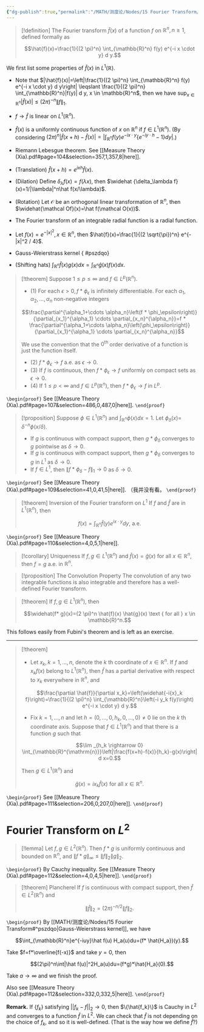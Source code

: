 ```yaml
---
{"dg-publish":true,"permalink":"/MATH/测度论/Nodes/15 Fourier Transform/","dgPassFrontmatter":true}
---
```



> [!definition]
> The Fourier transform $\hat{f}(x)$ of a function $f$ on $\mathbb{R}^n, n \geq 1$, defined formally as
> 
> $$\hat{f}(x)=\frac{1}{(2 \pi)^n} \int_{\mathbb{R}^n} f(y) e^{-i x \cdot y} d y.$$

We first list some properties of $\hat f(x)$ in $L^1(\mathbb{R})$.

- Note that $|\hat{f}(x)|=\left|\frac{1}{(2 \pi)^n} \int_{\mathbb{R}^n} f(y) e^{-i x \cdot y} d y\right| \leqslant \frac{1}{(2 \pi)^n} \int_{\mathbb{R}^n}|f(y)| d y, x \in \mathbb{R}^n$, then we have $\sup _{x \in \mathbb{R}^n}|\hat{f}(x)| \leqslant(2 \pi)^{-n}\|f\|_1$.
- $f\to \hat f$ is linear on $L^1(\mathbb{R}^n)$.
- $\hat{f}(x)$ is a uniformly continuous function of $x$ on $\mathbb{R}^n$ if $f \in L^1\left(\mathbb{R}^n\right)$. (By considering $(2 \pi)^n|\hat{f}(x+h)-\hat{f}(x)|  =\left|\int_{\mathbb{R}^n} f(y) e^{-i x \cdot y}\left\{e^{-i y \cdot h}-1\right\} d y\right|$.)
- Riemann Lebesgue theorem. See [[Measure  Theory    (Xia).pdf#page=104&selection=357,1,357,8|here]]. 
- (Translation) $\hat f(x+h)=e^{ixh}\hat f(x)$.
- (Dilation) Define $\delta_\lambda f(x)=f(\lambda x)$, then $\widehat {\delta_\lambda f}(x)=1/|\lambda|^n\hat f(x/\lambda)$. 
- (Rotation) Let $\mathcal O$ be an orthogonal linear transformation of $\mathbb{R}^n$, then $\widehat{\mathcal Of}(x)=\hat f(\mathcal O(x))$.
- The Fourier transform of an integrable radial function is a radial function.
- Let $f(x)=e^{-|x|^2}, x \in \mathbb{R}^n$, then $\hat{f}(x)=\frac{1}{(2 \sqrt{\pi})^n} e^{-|x|^2 / 4}$.
- Gauss-Weierstrass kernel
{ #pszdqo}

- (Shifting hats) $\int_{\mathbb{R}^n} \hat{f}(x) g(x) d x=\int_{\mathbb{R}^n} \hat{g}(x) f(x) d x$.


> [!theorem]
> Suppose $1 \leq p \leq \infty$ and $f \in L^p\left(\mathbb{R}^n\right)$.
> - (1) For each $\epsilon>0, f * \phi_\epsilon$ is infinitely differentiable. For each $\alpha_1, \alpha_2, \ldots, \alpha_n$ non-negative integers
> 
> $$\frac{\partial^{\alpha_1+\cdots \alpha_n}\left(f * \phi_\epsilon\right)}{\partial_{x_1}^{\alpha_1} \cdots \partial_{x_n}^{\alpha_n}}=f * \frac{\partial^{\alpha_1+\cdots \alpha_n}\left(\phi_\epsilon\right)}{\partial_{x_1}^{\alpha_1} \cdots \partial_{x_n}^{\alpha_n}}$$
> 
> We use the convention that the $0^{\text {th }}$ order derivative of a function is just the function itself.
> - (2) $f * \phi_\epsilon \rightarrow f$ a.e. as $\epsilon \rightarrow 0$.
> - (3) If $f$ is continuous, then $f * \phi_\epsilon \rightarrow f$ uniformly on compact sets as $\epsilon \rightarrow 0$.
> - (4) If $1 \leq p<\infty$ and $f \in L^p\left(\mathbb{R}^n\right)$, then $f * \phi_\epsilon \rightarrow f$ in $L^p$.

`\begin{proof}`
See [[Measure  Theory    (Xia).pdf#page=107&selection=486,0,487,0|here]].
`\end{proof}`


> [!proposition]
> Suppose $\phi \in L^1\left(\mathbb{R}^n\right)$ and $\int_{\mathbb{R}^n} \phi(x) d x=1$. Let $\phi_\delta(x)=$ $\delta^{-n} \phi(x / \delta)$.
> - If $g$ is continuous with compact support, then $g * \phi_\delta$ converges to $g$ pointwise as $\delta \rightarrow 0$.
> - If $g$ is continuous with compact support, then $g * \phi_\delta$ converges to $g$ in $L^1$ as $\delta \rightarrow 0$.
> - If $f \in L^1$, then $\left\|f * \phi_\delta-f\right\|_1 \rightarrow 0$ as $\delta \rightarrow 0$.

`\begin{proof}`
See [[Measure  Theory    (Xia).pdf#page=109&selection=41,0,41,5|here]].  （我并没有看。
`\end{proof}`


> [!theorem] Inversion of the Fourier transform on $L^1$
> If $f$ and $\hat{f}$ are in $L^1\left(\mathbb{R}^n\right)$, then
> 
> $$f(x)=\int_{\mathbb{R}^n} \hat{f}(y) e^{i x \cdot y} d y \text {, a.e. }$$

`\begin{proof}`
See [[Measure  Theory    (Xia).pdf#page=110&selection=4,0,5,1|here]]. 


> [!corollary] Uniqueness
> If $f, g \in L^1\left(\mathbb{R}^n\right)$ and $\hat{f}(x)=\hat{g}(x)$ for all $x \in \mathbb{R}^n$, then $f=g$ a.e. in $\mathbb{R}^n$.


> [!proposition] The Convolution Property
> The convolution of any two integrable functions is also integrable and therefore has a well-defined Fourier transform.


> [!theorem]
> If $f, g \in L^1\left(\mathbb{R}^n\right)$, then
> 
> $$\widehat{f* g}(x)=(2 \pi)^n \hat{f}(x) \hat{g}(x) \text { for all } x \in \mathbb{R}^n.$$


This follows easily from Fubini's theorem and is left as an exercise.


*****

> [!theorem]
> - Let $x_k, k=1, \ldots, n$, denote the $k$ th coordinate of $x \in \mathbb{R}^n$. If $f$ and $x_k f(x)$ belong to $L^1\left(\mathbb{R}^n\right)$, then $\hat{f}$ has a partial derivative with respect to $x_k$ everywhere in $\mathbb{R}^n$, and
> 
> $$\frac{\partial \hat{f}}{\partial x_k}=\left(\widehat{-i{x}_k f}\right)=\frac{1}{(2 \pi)^n} \int_{\mathbb{R}^n}\left(-i y_k f(y)\right) e^{-i x \cdot y} d y.$$
> 
> - Fix $k=1, \ldots, n$ and let $h=\left(0, \ldots, 0, h_k, 0, \ldots, 0\right) \neq 0$ lie on the $k$ th coordinate axis. Suppose that $f \in L^1\left(\mathbb{R}^n\right)$ and that there is a function $g$ such that
> 
> $$\lim _{h_k \rightarrow 0} \int_{\mathbb{R}^{\mathrm{n}}}\left|\frac{f(x+h)-f(x)}{h_k}-g(x)\right| d x=0.$$
> 
> Then $g \in L^1\left(\mathbb{R}^n\right)$ and
> 
> $$\hat{g}(x)=i x_k \hat{f}(x) \text { for all } x \in \mathbb{R}^n.$$

`\begin{proof}`
See [[Measure  Theory    (Xia).pdf#page=111&selection=206,0,207,0|here]]. 
`\end{proof}`


# Fourier Transform on $L^2$

> [!lemma]
> Let $f, g \in L^2\left(\mathbb{R}^n\right)$. Then $f * g$ is uniformly continuous and bounded on $\mathbb{R}^n$, and $\|f * g\|_{\infty} \leq\|f\|_2\|g\|_2$.

`\begin{proof}`
By Cauchy inequality. See [[Measure  Theory    (Xia).pdf#page=112&selection=4,0,4,5|here]]. 
`\end{proof}`


> [!theorem] Plancherel
> If $f$ is continuous with compact support, then $\hat{f} \in L^2\left(\mathbb{R}^n\right)$ and
> 
> $$\|\hat{f}\|_2=(2 \pi)^{-n / 2}\|f\|_2.$$

`\begin{proof}`
By [[MATH/测度论/Nodes/15 Fourier Transform#^pszdqo\|Gauss-Weierstrass kernel]], we have 

$$\int_{\mathbb{R}^n}e^{-iuy}\hat f(u) H_a(u)du=(f* \hat{H_a})(y).$$

Take $f=f*\overline{f(-x)}$ and take $y=0$, then 

$$(2\pi)^n\int|\hat f(u)|^2H_a(u)du=(f*g)*\hat{H_a}(0).$$

Take $a\to \infty$ and we finish the proof.

Also see [[Measure  Theory    (Xia).pdf#page=112&selection=332,0,332,5|here]].
`\end{proof}`


**Remark.** If $\{f_k\}$ satisfying $||f_k-f||_2\to 0$, then $\{\hat{f_k}\}$ is Cauchy in $L^2$ and converges to a function $\hat f$ in $L^2$. We can check that $\hat f$ is not depending on the choice of $f_k$, and so it is well-defined. (That is the way how we define $\hat f$?)

